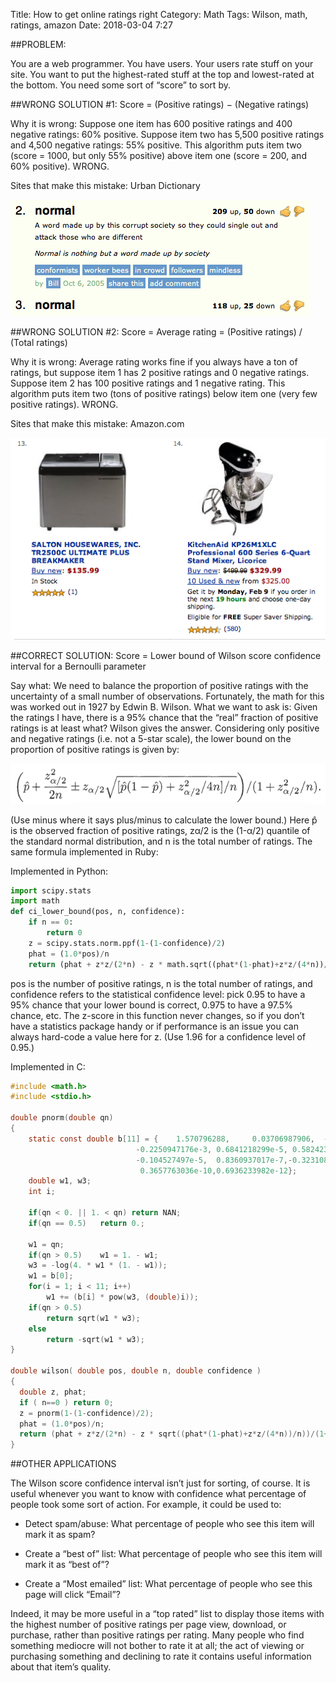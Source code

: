 Title: How to get online ratings right
Category: Math
Tags: Wilson, math, ratings, amazon
Date: 2018-03-04 7:27

##PROBLEM: 

You are a web programmer. You have users. Your users rate stuff on your site. You want to put the highest-rated stuff at the top and lowest-rated at the bottom. You need some sort of “score” to sort by.

##WRONG SOLUTION #1: Score = (Positive ratings) − (Negative ratings)

Why it is wrong: Suppose one item has 600 positive ratings and 400 negative ratings: 60% positive. Suppose item two has 5,500 positive ratings and 4,500 negative ratings: 55% positive. This algorithm puts item two (score = 1000, but only 55% positive) above item one (score = 200, and 60% positive). WRONG.

Sites that make this mistake: Urban Dictionary

![Urban Dictionary](/images/Facts/wilson_ratings_urban_dictionary.PNG)

##WRONG SOLUTION #2: Score = Average rating = (Positive ratings) / (Total ratings)

Why it is wrong: Average rating works fine if you always have a ton of ratings, but suppose item 1 has 2 positive ratings and 0 negative ratings. Suppose item 2 has 100 positive ratings and 1 negative rating. This algorithm puts item two (tons of positive ratings) below item one (very few positive ratings). WRONG.

Sites that make this mistake: Amazon.com

![Amazon](/images/Facts/wilson_ratings_amazon.PNG)

##CORRECT SOLUTION: Score = Lower bound of Wilson score confidence interval for a Bernoulli parameter

Say what: We need to balance the proportion of positive ratings with the uncertainty of a small number of observations. Fortunately, the math for this was worked out in 1927 by Edwin B. Wilson. What we want to ask is: Given the ratings I have, there is a 95% chance that the “real” fraction of positive ratings is at least what? Wilson gives the answer. Considering only positive and negative ratings (i.e. not a 5-star scale), the lower bound on the proportion of positive ratings is given by:

![Amazon](/images/Facts/wilson_ratings_formula.PNG)

(Use minus where it says plus/minus to calculate the lower bound.) Here p̂ is the observed fraction of positive ratings, zα/2 is the (1-α/2) quantile of the standard normal distribution, and n is the total number of ratings. The same formula implemented in Ruby:


Implemented in Python:
```python
import scipy.stats
import math
def ci_lower_bound(pos, n, confidence):
    if n == 0:
        return 0
    z = scipy.stats.norm.ppf(1-(1-confidence)/2)
    phat = (1.0*pos)/n
    return (phat + z*z/(2*n) - z * math.sqrt((phat*(1-phat)+z*z/(4*n))/n))/(1+z*z/n)
```

pos is the number of positive ratings, n is the total number of ratings, and confidence refers to the statistical confidence level: pick 0.95 to have a 95% chance that your lower bound is correct, 0.975 to have a 97.5% chance, etc. The z-score in this function never changes, so if you don’t have a statistics package handy or if performance is an issue you can always hard-code a value here for z. (Use 1.96 for a confidence level of 0.95.)

Implemented in C:

```c
#include <math.h>
#include <stdio.h>

double pnorm(double qn)
{
	static const double b[11] = {	 1.570796288,     0.03706987906,  -0.8364353589e-3,
							-0.2250947176e-3, 0.6841218299e-5, 0.5824238515e-5,
							-0.104527497e-5,  0.8360937017e-7,-0.3231081277e-8,
							 0.3657763036e-10,0.6936233982e-12};
	double w1, w3;
	int i;

	if(qn < 0. || 1. < qn) return NAN;
	if(qn == 0.5)	return 0.;

	w1 = qn;
	if(qn > 0.5)	w1 = 1. - w1;
	w3 = -log(4. * w1 * (1. - w1));
	w1 = b[0];
	for(i = 1; i < 11; i++)	
		w1 += (b[i] * pow(w3, (double)i));
	if(qn > 0.5)	
		return sqrt(w1 * w3);
	else
		return -sqrt(w1 * w3);
}

double wilson( double pos, double n, double confidence )
{
  double z, phat;
  if ( n==0 ) return 0;
  z = pnorm(1-(1-confidence)/2);
  phat = (1.0*pos)/n;
  return (phat + z*z/(2*n) - z * sqrt((phat*(1-phat)+z*z/(4*n))/n))/(1+z*z/n);
}
```

##OTHER APPLICATIONS

The Wilson score confidence interval isn’t just for sorting, of course. It is useful whenever you want to know with confidence what percentage of people took some sort of action. For example, it could be used to:

- Detect spam/abuse: What percentage of people who see this item will mark it as spam?

- Create a “best of” list: What percentage of people who see this item will mark it as “best of”?

- Create a “Most emailed” list: What percentage of people who see this page will click “Email”?

Indeed, it may be more useful in a “top rated” list to display those items with the highest number of positive ratings per page view, download, or purchase, rather than positive ratings per rating. Many people who find something mediocre will not bother to rate it at all; the act of viewing or purchasing something and declining to rate it contains useful information about that item’s quality.

